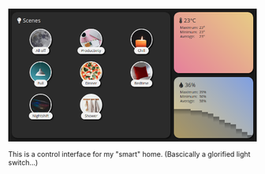 ![screenshot](docs/screenshot.png)

This is a control interface for my "smart" home. (Bascically a glorified light switch...)
